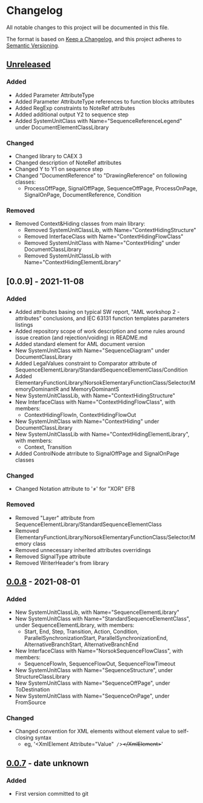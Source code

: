 # Changelog

All notable changes to this project will be documented in this file.

The format is based on [Keep a Changelog](https://keepachangelog.com/en/1.0.0/),
and this project adheres to [Semantic Versioning](https://semver.org/spec/v2.0.0.html).

## [Unreleased]

### Added

- Added Parameter AttributeType
- Added Parameter AttributeType references to function blocks attributes
- Added RegExp constraints to NoteRef attributes
- Added additional output Y2 to sequence step
- Added SystemUnitClass with Name="SequenceReferenceLegend" under DocumentElementClassLibrary

### Changed

- Changed library to CAEX 3
- Changed description of NoteRef attributes
- Changed Y to Y1 on sequence step
- Changed "DocumentReference" to "DrawingReference" on following classes:
  - ProcessOffPage, SignalOffPage, SequenceOffPage, ProcessOnPage, SignalOnPage, DocumentReference, Condition

### Removed

- Removed Context&Hiding classes from main library:
  - Removed SystemUnitClassLib, with Name="ContextHidingStructure"
  - Removed InterfaceClass with Name="ContextHidingFlowClass"
  - Removed SystemUnitClass with Name="ContextHiding" under DocumentClassLibrary
  - Removed SystemUnitClassLib with Name="ContextHidingElementLibrary"

## [0.0.9] - 2021-11-08

### Added

- Added attributes basing on typical SW report, "AML workshop 2 - attributes" conclusions, and IEC 63131 function templates parameters listings
- Added repository scope of work description and some rules around issue creation (and rejection/voiding) in README.md
- Added standard element for AML document version
- New SystemUnitClass with Name="SequenceDiagram" under DocumentClassLibrary
- Added LegalValues constraint to Comparator attribute of SequenceElementLibrary/StandardSequenceElementClass/Condition
- Added ElementaryFunctionLibrary/NorsokElementaryFunctionClass/Selector/MemoryDominantR and MemoryDominantS
- New SystemUnitClassLib, with Name="ContextHidingStructure"
- New InterfaceClass with Name="ContextHidingFlowClass", with members:
  - ContextHidingFlowIn, ContextHidingFlowOut
- New SystemUnitClass with Name="ContextHiding" under DocumentClassLibrary
- New SystemUnitClassLib with Name="ContextHidingElementLibrary", with members:
  - Context, Transition
- Added ControlNode atrribute to SignalOffPage and SignalOnPage classes

### Changed

- Changed Notation attribute to '≠' for "XOR" EFB 

### Removed

- Removed "Layer" attribute from SequenceElementLibrary/StandardSequenceElementClass
- Removed ElementaryFunctionLibrary/NorsokElementaryFunctionClass/Selector/Memory class
- Removed unnecessary inherited attributes overridings
- Removed SignalType attribute
- Removed WriterHeader's from library

## [0.0.8] - 2021-08-01

### Added

- New SystemUnitClassLib, with Name="SequenceElementLibrary"
- New SystemUnitClass with Name="StandardSequenceElementClass", under SequenceElementLibrary, with members:
  - Start, End, Step, Transition, Action, Condition, ParallelSynchronizationStart,
    ParallelSynchronizationEnd, AlternativeBranchStart, AlternativeBranchEnd
- New InterfaceClass with Name="NorsokSequenceFlowClass", with members:
  - SequenceFlowIn, SequenceFlowOut, SequenceFlowTimeout
- New SystemUnitClass with Name="SequenceStructure", under StructureClassLibrary
- New SystemUnitClass with Name="SequenceOffPage", under ToDestination
- New SystemUnitClass with Name="SequenceOnPage", under FromSource

### Changed

- Changed convention for XML elements without element value to self-closing syntax
  - eg, '&lt;XmlElement Attribute="Value"` /`&gt;~~&lt;/XmlElement&gt;~~'

## [0.0.7] - date unknown

### Added

- First version committed to git

[unreleased]: https://github.com/equinor/iec63131/compare/0.0.8...HEAD
[0.0.8]: https://github.com/equinor/iec63131/compare/0.0.7...0.0.8
[0.0.7]: https://github.com/equinor/iec63131/compare/128cce0...0.0.7
